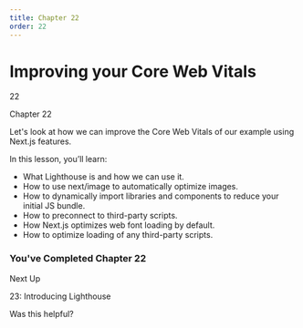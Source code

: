 ```yaml
---
title: Chapter 22
order: 22
---
```


# Improving your Core Web Vitals

22

Chapter 22

Let's look at how we can improve the Core Web Vitals of our example using Next.js features.

In this lesson, you’ll learn:

- What Lighthouse is and how we can use it.
- How to use next/image to automatically optimize images.
- How to dynamically import libraries and components to reduce your initial JS bundle.
- How to preconnect to third-party scripts.
- How Next.js optimizes web font loading by default.
- How to optimize loading of any third-party scripts.

### You've Completed Chapter 22

Next Up

23: Introducing Lighthouse

Was this helpful?